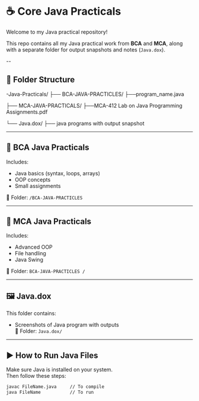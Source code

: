 # ☕ Core Java Practicals

Welcome to my Java practical repository!

This repo contains all my Java practical work from **BCA** and **MCA**, along with a separate folder for output snapshots and notes (`Java.dox`).

--
## 📁 Folder Structure
-Java-Practicals/
├── BCA-JAVA-PRACTICLES/
   ├──program_name.java


├── MCA-JAVA-PRACTICALS/
  ├──MCA-412 Lab on Java Programming Assignments.pdf


└── Java.dox/
  ├── java programs with output snapshot 


---

## 📘 BCA Java Practicals
Includes:
- Java basics (syntax, loops, arrays)
- OOP concepts
- Small assignments

📂 Folder: `/BCA-JAVA-PRACTICLES`

---

## 📗 MCA Java Practicals
Includes:
- Advanced OOP
- File handling
- Java Swing

📂 Folder: `BCA-JAVA-PRACTICLES /`

---

## 🖼️ Java.dox
This folder contains:
- Screenshots of Java program with outputs  
📂 Folder: `Java.dox/`

---

## ▶️ How to Run Java Files

Make sure Java is installed on your system.  
Then follow these steps:

```bash
javac FileName.java     // To compile
java FileName           // To run
